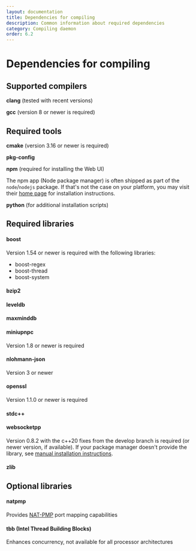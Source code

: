 ```yaml
---
layout: documentation
title: Dependencies for compiling
description: Common information about required dependencies
category: Compiling daemon
order: 6.2
---
```


# Dependencies for compiling

## Supported compilers

**clang** (tested with recent versions)

**gcc** (version 8 or newer is required)

## Required tools

**cmake** (version 3.16 or newer is required)

**pkg-config**

**npm** (required for installing the Web UI)

The npm app (Node package manager) is often shipped as part of the `node`/`nodejs` package. If that's not the case on your platform, you may visit their [home page](https://nodejs.org) for installation instructions.

**python** (for additional installation scripts)


## Required libraries

#### boost

Version 1.54 or newer is required with the following libraries:

- boost-regex
- boost-thread
- boost-system

#### bzip2

#### leveldb

#### maxminddb

#### miniupnpc

Version 1.8 or newer is required

#### nlohmann-json

Version 3 or newer

#### openssl

Version 1.1.0 or newer is required

#### stdc++

#### websocketpp

Version 0.8.2 with the c++20 fixes from the develop branch is required (or newer version, if available). If your package manager doesn't provide the library, see [manual installation instructions](/docs/installation/websocketpp.html).

#### zlib

## Optional libraries 

#### natpmp 

Provides [NAT-PMP](https://en.wikipedia.org/wiki/NAT_Port_Mapping_Protocol) port mapping capabilities

#### tbb (Intel Thread Building Blocks)

Enhances concurrency, not available for all processor architectures
